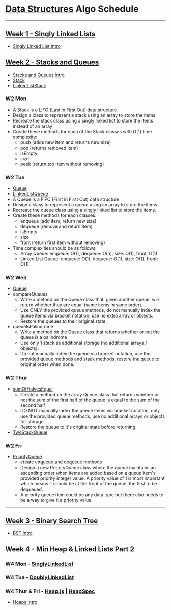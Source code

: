 # [Data Structures](../data_structures) Algo Schedule

---

## [Week 1 - Singly Linked Lists](../data_structures/SinglyLinkedList.js)

- [Singly Linked List Intro](../data_structures/SinglyLinkedList.md)

## [Week 2 - Stacks and Queues](../data_structures)

- [Stacks and Queues Intro](../data_structures/StacksAndQueues.md)
- [Stack](../data_structures/Stack.js)
- [LinkedListStack](../data_structures/LinkedListStack.js)

### W2 Mon

- A Stack is a LIFO (Last in First Out) data structure
- Design a class to represent a stack using an array to store the items
- Recreate the stack class using a singly linked list to store the items instead of an array
- Create these methods for each of the Stack classes with O(1) time complexity:
  - push (adds new item and returns new size)
  - pop (returns removed item)
  - isEmpty
  - size
  - peek (return top item without removing)

### W2 Tue

- [Queue](../data_structures/Queue.js)
- [LinkedListQueue](../data_structures/LinkedListQueue.js)
- A Queue is a FIFO (First in First Out) data structure
- Design a class to represent a queue using an array to store the items.
- Recreate the queue class using a singly linked list to store the items.
- Create these methods for each classes:
  - enqueue (add item, return new size)
  - dequeue (remove and return item)
  - isEmpty
  - size
  - front (return first item without removing)
- Time complexities should be as follows:
  - Array Queue: enqueue: O(1), dequeue: O(n), size: O(1), front: O(1)
  - Linked List Queue: enqueue: O(1), dequeue: O(1), size: O(1), front: O(1)

### W2 Wed

- [Queue](../data_structures/Queue.js)
- compareQueues
  - Write a method on the Queue class that, given another queue, will return whether they are equal (same items in same order).
  - Use ONLY the provided queue methods, do not manually index the queue items via bracket notation, use no extra array or objects.
  - Restore the queues to their original state
- queueIsPalindrome
  - Write a method on the Queue class that returns whether or not the queue is a palindrome
  - Use only 1 stack as additional storage (no additional arrays / objects).
  - Do not manually index the queue via bracket notation, use the provided queue methods and stack methods, restore the queue to original order when done.

### W2 Thur

- [sumOfHalvesEqual](../data_structures/Queue.js)
  - Create a method on the array Queue class that returns whether or not the sum of the first half of the queue is equal to the sum of the second half
  - DO NOT manually index the queue items via bracket notation, only use the provided queue methods, use no additional arrays or objects for storage.
  - Restore the queue to it's original state before returning.
- [TwoStackQueue](../data_structures/QueueUsingTwoStacks.js)

### W2 Fri

- [PriorityQueue](../data_structures/PriorityQueue.js)
  - create enqueue and dequeue methods
  - Design a new PriorityQueue class where the queue maintains an ascending order when items are added based on a queue item's provided priority integer value. A priority value of 1 is most important which means it should be at the front of the queue, the first to be dequeued.
  - A priority queue item could be any data type but there also needs to be a way to give it a priority value.

---

## [Week 3 - Binary Search Tree](../data_structures/BinarySearchTree.js)

- [BST Intro](../data_structures/BinarySearchTree.md)

## Week 4 - Min Heap & Linked Lists Part 2

### W4 Mon - [SinglyLinkedList](../data_structures/SinglyLinkedList.js)

### W4 Tue - [DoublyLinkedList](../data_structures/DoublyLinkedList.js)

### W4 Thur & Fri - [Heap.js](../data_structures/Heap.js) | [HeapSpec](../spec/data_structures/HeapSpec.js)

- [Heaps Intro](../data_structures/Heaps.md)
